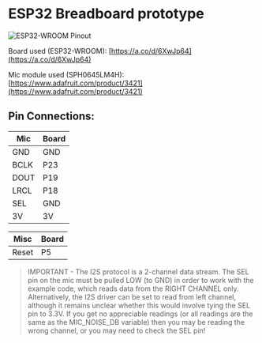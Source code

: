 # ESP32 Breadboard prototype

![ESP32-WROOM Pinout](media\ESP-WROOM-32-Pinout.jpg)

Board used (ESP32-WROOM): [https://a.co/d/6XwJp64](https://a.co/d/6XwJp64)

Mic module used (SPH0645LM4H): [https://www.adafruit.com/product/3421](https://www.adafruit.com/product/3421)

## Pin Connections:

| Mic  | Board |
| ---- | ----- |
| GND  | GND   |
| BCLK | P23   |
| DOUT | P19   |
| LRCL | P18   |
| SEL  | GND   |
| 3V   | 3V    |

| Misc  | Board |
| ----- | ----- |
| Reset | P5    |

> IMPORTANT - The I2S protocol is a 2-channel data stream. The SEL pin on the mic must be pulled LOW (to GND) in order to work with the example code, which reads data from the RIGHT CHANNEL only. Alternatively, the I2S driver can be set to read from left channel, although it remains unclear whether this would involve tying the SEL pin to 3.3V. If you get no appreciable readings (or all readings are the same as the MIC_NOISE_DB variable) then you may be reading the wrong channel, or you may need to check the SEL pin!


